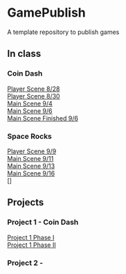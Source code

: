 # GamePublish
A template repository to publish games
  
## In class  
### Coin Dash  
[Player Scene 8/28](coin-dash/player_scene)  
[Player Scene 8/30](coin-dash/player_scene_8_30/)  
[Main Scene 9/4](coin-dash/main_scene_9_4)  
[Main Scene 9/6](coin-dash/main_scene_9_6)  
[Main Scene Finished 9/6](coin-dash/main_scene_9_6_fin)  

### Space Rocks  
[Player Scene 9/9](space-rocks/player_scene_9_9)  
[Main Scene 9/11](space-rocks/sr_main_9_11)  
[Main Scene 9/13](space-rocks/sr_main_9_13)  
[Main Scene 9/16](space-rocks/sr_main_9_16)  
[]  


## Projects  
### Project 1 - Coin Dash  
[Project 1 Phase I](project-1/project-1-phase-I)  
[Project 1 Phase II](project-1-phase-II)  

### Project 2 -

